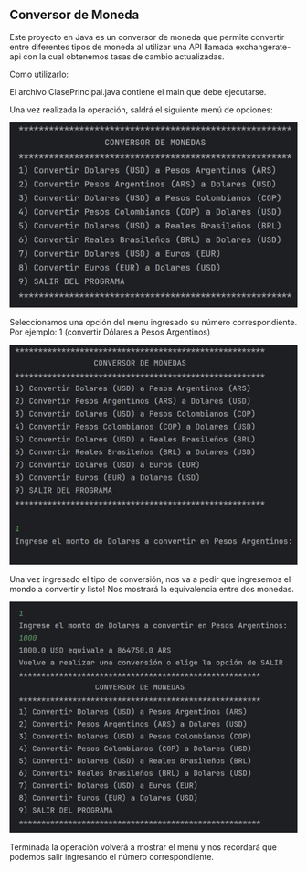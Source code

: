 Conversor de Moneda
----------------------
Este proyecto en Java es un conversor de moneda que permite convertir entre diferentes tipos de moneda al utilizar una API llamada exchangerate-api con la cual obtenemos tasas de cambio actualizadas.

Como utilizarlo:

El archivo ClasePrincipal.java contiene el main que debe ejecutarse.

Una vez realizada la operación, saldrá el siguiente menú de opciones:

![Menu de opciones](/images/menu1.jpg)

Seleccionamos una opción del menu ingresado su número correspondiente.
Por ejemplo: 1 (convertir Dólares a Pesos Argentinos)

![Menu de opciones con la op 1 ingresada](/images/menu2.jpg)

Una vez ingresado el tipo de conversión, nos va a pedir que ingresemos el mondo a convertir y listo! Nos mostrará la equivalencia entre dos monedas.

![Menu de opciones luego de ingresar el monto](/images/menu3.jpg)

Terminada la operación volverá a mostrar el menú y nos recordará que podemos salir ingresando el número correspondiente.







